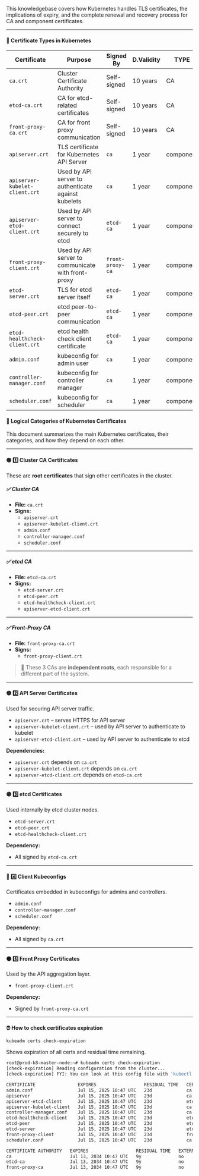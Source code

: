 This knowledgebase covers how Kubernetes handles TLS certificates, the implications of expiry, and the complete renewal and recovery process for CA and component certificates.

---

#### 📌 Certificate Types in Kubernetes

| Certificate                    | Purpose                                             | Signed By        | D.Validity |   TYPE   |
| ------------------------------ | --------------------------------------------------- | ---------------- | -----------|----------|
| `ca.crt`                       | Cluster Certificate Authority                       | Self-signed      | 10 years   | CA       |
| `etcd-ca.crt`                  | CA for etcd-related certificates                    | Self-signed      | 10 years   | CA       |
| `front-proxy-ca.crt`           | CA for front proxy communication                    | Self-signed      | 10 years   | CA       |
| `apiserver.crt`                | TLS certificate for Kubernetes API Server           | `ca`             | 1 year     | component|
| `apiserver-kubelet-client.crt` | Used by API server to authenticate against kubelets | `ca`             | 1 year     | component|
| `apiserver-etcd-client.crt`    | Used by API server to connect securely to etcd      | `etcd-ca`        | 1 year     | component|
| `front-proxy-client.crt`       | Used by API server to communicate with front-proxy  | `front-proxy-ca` | 1 year     | component|
| `etcd-server.crt`              | TLS for etcd server itself                          | `etcd-ca`        | 1 year     | component|
| `etcd-peer.crt`                | etcd peer-to-peer communication                     | `etcd-ca`        | 1 year     | component|
| `etcd-healthcheck-client.crt`  | etcd health check client certificate                | `etcd-ca`        | 1 year     | component|
| `admin.conf`                   | kubeconfig for admin user                           | `ca`             | 1 year     | component|
| `controller-manager.conf`      | kubeconfig for controller manager                   | `ca`             | 1 year     | component|
| `scheduler.conf`               | kubeconfig for scheduler                            | `ca`             | 1 year     | component|

#### 🎯 Logical Categories of Kubernetes Certificates

This document summarizes the main Kubernetes certificates, their categories, and how they depend on each other.

---

#### 🟢 1️⃣ Cluster CA Certificates

These are **root certificates** that sign other certificates in the cluster.

##### ✅ Cluster CA
- **File:** `ca.crt`
- **Signs:**
  - `apiserver.crt`
  - `apiserver-kubelet-client.crt`
  - `admin.conf`
  - `controller-manager.conf`
  - `scheduler.conf`

---

##### ✅ etcd CA
- **File:** `etcd-ca.crt`
- **Signs:**
  - `etcd-server.crt`
  - `etcd-peer.crt`
  - `etcd-healthcheck-client.crt`
  - `apiserver-etcd-client.crt`

---

##### ✅ Front-Proxy CA
- **File:** `front-proxy-ca.crt`
- **Signs:**
  - `front-proxy-client.crt`

> 📝 These 3 CAs are **independent roots**, each responsible for a different part of the system.

---

#### 🟡 2️⃣ API Server Certificates

Used for securing API server traffic.

- `apiserver.crt` – serves HTTPS for API server
- `apiserver-kubelet-client.crt` – used by API server to authenticate to kubelet
- `apiserver-etcd-client.crt` – used by API server to authenticate to etcd

**Dependencies:**
- `apiserver.crt` depends on `ca.crt`
- `apiserver-kubelet-client.crt` depends on `ca.crt`
- `apiserver-etcd-client.crt` depends on `etcd-ca.crt`

---

#### 🟣 3️⃣ etcd Certificates

Used internally by etcd cluster nodes.

- `etcd-server.crt`
- `etcd-peer.crt`
- `etcd-healthcheck-client.crt`

**Dependency:**
- All signed by `etcd-ca.crt`

---

#### 🔵 4️⃣ Client Kubeconfigs

Certificates embedded in kubeconfigs for admins and controllers.

- `admin.conf`
- `controller-manager.conf`
- `scheduler.conf`

**Dependency:**
- All signed by `ca.crt`

---

#### 🟠 5️⃣ Front Proxy Certificates

Used by the API aggregation layer.

- `front-proxy-client.crt`

**Dependency:**
- Signed by `front-proxy-ca.crt`


---

#### ⏰ How to check certificates expiration

```bash
kubeadm certs check-expiration
```

Shows expiration of all certs and residual time remaining.

```sh
root@prod-k8-master-node:~# kubeadm certs check-expiration
[check-expiration] Reading configuration from the cluster...
[check-expiration] FYI: You can look at this config file with 'kubectl -n kube-system get cm kubeadm-config -o yaml'

CERTIFICATE                EXPIRES                  RESIDUAL TIME   CERTIFICATE AUTHORITY   EXTERNALLY MANAGED
admin.conf                 Jul 15, 2025 10:47 UTC   23d             ca                      no
apiserver                  Jul 15, 2025 10:47 UTC   23d             ca                      no
apiserver-etcd-client      Jul 15, 2025 10:47 UTC   23d             etcd-ca                 no
apiserver-kubelet-client   Jul 15, 2025 10:47 UTC   23d             ca                      no
controller-manager.conf    Jul 15, 2025 10:47 UTC   23d             ca                      no
etcd-healthcheck-client    Jul 15, 2025 10:47 UTC   23d             etcd-ca                 no
etcd-peer                  Jul 15, 2025 10:47 UTC   23d             etcd-ca                 no
etcd-server                Jul 15, 2025 10:47 UTC   23d             etcd-ca                 no
front-proxy-client         Jul 15, 2025 10:47 UTC   23d             front-proxy-ca          no
scheduler.conf             Jul 15, 2025 10:47 UTC   23d             ca                      no

CERTIFICATE AUTHORITY   EXPIRES                  RESIDUAL TIME   EXTERNALLY MANAGED
ca                      Jul 13, 2034 10:47 UTC   9y              no
etcd-ca                 Jul 13, 2034 10:47 UTC   9y              no
front-proxy-ca          Jul 13, 2034 10:47 UTC   9y              no
```


